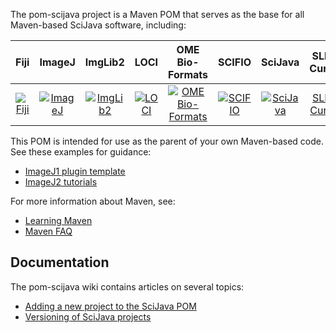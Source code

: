 The pom-scijava project is a Maven POM that serves as the base for all
Maven-based SciJava software, including:

| Fiji | ImageJ | ImgLib2 | LOCI | OME<br>Bio-Formats | SCIFIO | SciJava | SLIM Curve |
|:----:|:------:|:-------:|:----:|:---------------:|:------:|:-------:|:----------:|
| [![Fiji](http://www.scijava.org/icons/fiji-icon-64.png)](https://github.com/fiji) | [![ImageJ](http://www.scijava.org/icons/imagej2-icon-64.png)](https://github.com/imagej) | [![ImgLib2](http://www.scijava.org/icons/imglib2-icon-64.png)](https://github.com/imglib) | [![LOCI](http://www.scijava.org/icons/loci-icon-64.png)](https://github.com/uw-loci) | [![OME Bio-Formats](http://www.scijava.org/icons/bio-formats-icon-64.png)](https://github.com/openmicroscopy/bioformats) | [![SCIFIO](http://www.scijava.org/icons/scifio-icon-64.png)](https://github.com/scifio) | [![SciJava](http://www.scijava.org/icons/scijava-icon-64.png)](https://github.com/scijava) | [SLIM Curve](http://www.scijava.org/icons/slim-curve-icon-64.png) |

This POM is intended for use as the parent of your own Maven-based code.
See these examples for guidance:

* [ImageJ1 plugin template](https://github.com/imagej/minimal-ij1-plugin)
* [ImageJ2 tutorials](http://github.com/imagej/imagej-tutorials)

For more information about Maven, see:

* [Learning Maven](http://developer.imagej.net/learning-maven)
* [Maven FAQ](http://wiki.imagej.net/Maven_-_Frequently_Asked_Questions)

## Documentation

The pom-scijava wiki contains articles on several topics:

* [Adding a new project to the SciJava POM](https://github.com/scijava/pom-scijava/wiki/Adding-a-new-project-to-the-SciJava-POM)
* [Versioning of SciJava projects](https://github.com/scijava/pom-scijava/wiki/Versioning-of-SciJava-projects)
